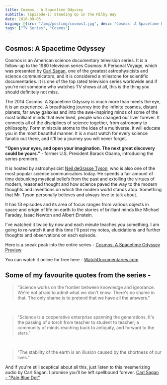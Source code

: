```yaml
---
title: Cosmos - A Spacetime Odyssey
subtitle: (Episode-1) Standing Up in the Milky Way
date: 2018-09-05
bigimg: [{src: "/img/postimg/cosmos1.jpg", desc: "Cosmos: A Spacetime Odyssey"}]
tags: ["TV Series", "Cosmos"]
---
```

## Cosmos: A Spacetime Odyssey
Cosmos is an American science documentary television series. It is a follow-up to the 1980 television series Cosmos: A Personal Voyage, which was presented by [Carl Sagan](https://en.wikipedia.org/wiki/Carl_Sagan), one of the greatest astrophysicists and science communicators, and it is considered a milestone for scientific documentaries. It is one of the top rated television series worldwide and if you're not someone who watches TV shows at all, this is the thing you should definitely not miss.

The 2014 Cosmos: A Spacetime Odyssey is much more than meets the eye, it is an experience. A breathtaking journey into the infinite cosmos, distant planets, far away galaxies and into the awe-inspiring minds of some of the most brilliant minds that ever lived, people who changed our liver forever. It connects all of the disciplines of science together, from astronomy to philosophy. Form miniscule atoms to the idea of a multiverse, it will educate you in the most beautiful manner. It is a must watch for every science fanatic out there, and it'll be a journey you will never forget.

**"Open your eyes, and open your imagination. The next great discovery could be yours."** - former U.S. President Barack Obama, introducing the series premiere.

It is hosted by astrophysicist [Neil deGrasse Tyson](https://en.wikipedia.org/wiki/Neil_deGrasse_Tyson), who is also one of the most popular science communicators today. He spends a fair amount of time debunking mystical beliefs from the past and extolling the virtues of modern, reasoned thought and how science paved the way to the modern thoughts and inventions on which the modern world stands atop. Something that Mr. Tyson personally believes and always love to talk about.

It has 13 episodes and its area of focus ranges from various objects in space and origin of life on earth to the stories of brilliant minds like Michael Faraday, Isaac Newton and Albert Einstein.  

I've watched it twice by now and each minute teaches you something. I am going to re-watch it and this time I'll post my notes, elucidations and further thoughts and observations on each episode.

Here is a sneak peak into the entire series - [Cosmos: A Spacetime Odyssey Preview](https://www.youtube.com/watch?v=Fm4UV5_HsPA)

You can watch it online for free here - [WatchDocumentaries.com](http://watchdocumentaries.com/cosmos-a-spacetime-odyssey/).

## Some of my favourite quotes from the series -

>"Science works on the frontier between knowledge and ignorance. We're not afraid to admit what we don't know. There's no shame in that. The only shame is to pretend that we have all the answers."

<br>

>"Science is a cooperative enterprise spanning the generations. It's the passing of a torch from teacher to student to teacher; a community of minds reaching back to antiquity, and forward to the stars."

<br>

>"The stability of the earth is an illusion caused by the shortness of our lives."

And if you're still sceptical about all this, just listen to this mesmerizing audio by Carl Sagan. I promise you'll be left spellbound forever.
[Carl Sagan - "Pale Blue Dot"](https://www.youtube.com/watch?v=wupToqz1e2g)
